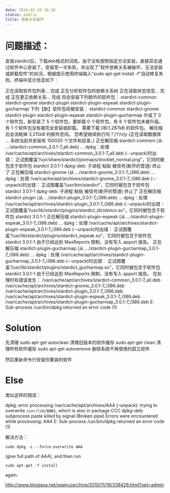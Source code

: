 ```yaml
---
date: 2016-02-29 18:10
status: public
title: 依赖关系破坏
---
```


# 问题描述：
安装stardict后，下载deb格式的词库。由于没有按照指定方法安装，直接双击通过软件中心安装了。安装至一半失败，并出现了“软件依赖关系被破坏，无法安装或卸载软件”的状况，根据提示使用终端输入“sudo apt-get install -f"自动修复失败。终端中显示信息如下：

正在读取软件包列表... 完成
正在分析软件包的依赖关系树
正在读取状态信息... 完成
正在更正依赖关系... 完成
将会安装下列额外的软件包：
stardict-common stardict-gnome stardict-plugin stardict-plugin-espeak
stardict-plugin-gucharmap
下列【新】软件包将被安装：
stardict-common stardict-gnome stardict-plugin stardict-plugin-espeak
stardict-plugin-gucharmap
升级了 0 个软件包，新安装了 5 个软件包，要卸载 0 个软件包，有 8 个软件包未被升级。
有 1 个软件包没有被完全安装或卸载。
需要下载 0B/1,287kB 的软件包。
解压缩后会消耗掉 3,215kB 的额外空间。
您希望继续执行吗？[Y/n]y
(正在读取数据库 ... 系统当前共安装有 150020 个文件和目录。)
正在解压缩 stardict-common (从 .../stardict-common_3.0.1-7_all.deb) ...
dpkg：处理 /var/cache/apt/archives/stardict-common_3.0.1-7_all.deb (--unpack)时出错：
正试图覆盖“/usr/share/stardict/pixmaps/docklet_normal.png”，它同时被包含于软件包 stardict 3.0.1-1
dpkg-deb: 子进程 粘贴 被信号(断开的管道) 终止了
正在解压缩 stardict-gnome (从 .../stardict-gnome_3.0.1-7_i386.deb) ...
dpkg：处理 /var/cache/apt/archives/stardict-gnome_3.0.1-7_i386.deb (--unpack)时出错：
正试图覆盖“/usr/bin/stardict”，它同时被包含于软件包 stardict 3.0.1-1
dpkg-deb: 子进程 粘贴 被信号(断开的管道) 终止了
正在解压缩 stardict-plugin (从 .../stardict-plugin_3.0.1-7_i386.deb) ...
dpkg：处理 /var/cache/apt/archives/stardict-plugin_3.0.1-7_i386.deb (--unpack)时出错：
正试图覆盖“/usr/lib/stardict/plugins/stardict_dictdotcn.so”，它同时被包含于软件包 stardict 3.0.1-1
正在解压缩 stardict-plugin-espeak (从 .../stardict-plugin-espeak_3.0.1-7_i386.deb) ...
dpkg：处理 /var/cache/apt/archives/stardict-plugin-espeak_3.0.1-7_i386.deb (--unpack)时出错：
正试图覆盖“/usr/lib/stardict/plugins/stardict_espeak.so”，它同时被包含于软件包 stardict 3.0.1-1
由于已经达到 MaxReports 限制，没有写入 apport 报告。
正在解压缩 stardict-plugin-gucharmap (从 .../stardict-plugin-gucharmap_3.0.1-7_i386.deb) ...
dpkg：处理 /var/cache/apt/archives/stardict-plugin-gucharmap_3.0.1-7_i386.deb (--unpack)时出错：
正试图覆盖“/usr/lib/stardict/plugins/stardict_gucharmap.so”，它同时被包含于软件包 stardict 3.0.1-1
由于已经达到 MaxReports 限制，没有写入 apport 报告。
在处理时有错误发生：
/var/cache/apt/archives/stardict-common_3.0.1-7_all.deb
/var/cache/apt/archives/stardict-gnome_3.0.1-7_i386.deb
/var/cache/apt/archives/stardict-plugin_3.0.1-7_i386.deb
/var/cache/apt/archives/stardict-plugin-espeak_3.0.1-7_i386.deb
/var/cache/apt/archives/stardict-plugin-gucharmap_3.0.1-7_i386.deb
E: Sub-process /usr/bin/dpkg returned an error code (1)
# Solution
先清理
sudo apt-get autoclean 清理旧版本的软件缓存
sudo apt-get clean 清理所有软件缓存
sudo apt-get autoremove 删除系统不再使用的孤立软件

然后重新命令行安装你要装的软件

# Else
类似这样的错误：

dpkg: error processing /var/cache/apt/archives/AAA (–unpack):
trying to overwrite `/usr/lib/BBB1`, which is also in package CCC
dpkg-deb: subprocess paste killed by signal (Broken pipe)
Errors were encountered while processing:
AAA
E: Sub-process /usr/bin/dpkg returned an error code (1)

解决方法：

`sudo dpkg -i --force-overwrite AAA`

(give full path of AAA), and then run

`sudo apt-get -f install`

again.

<http://www.blogjava.net/sealyu/archive/2010/11/18/338428.html?opt=admin>